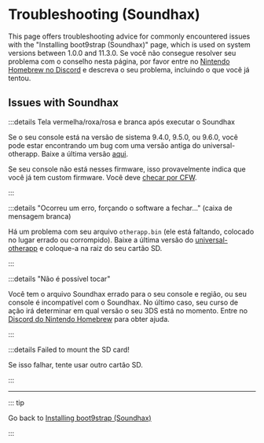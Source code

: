 # Troubleshooting (Soundhax)

This page offers troubleshooting advice for commonly encountered issues with the "Installing boot9strap (Soundhax)" page, which is used on system versions between 1.0.0 and 11.3.0. Se você não consegue resolver seu problema com o conselho nesta página, por favor entre no [Nintendo Homebrew no Discord](https://discord.gg/MWxPgEp) e descreva o seu problema, incluindo o que você já tentou.

## Issues with Soundhax

:::details Tela vermelha/roxa/rosa e branca após executar o Soundhax

Se o seu console está na versão de sistema 9.4.0, 9.5.0, ou 9.6.0, você pode estar encontrando um bug com uma versão antiga do universal-otherapp. Baixe a última versão [aqui](https://github.com/TuxSH/universal-otherapp/releases/latest).

Se seu console não está nesses firmware, isso provavelmente indica que você já tem custom firmware. Você deve [checar por CFW](checking-for-cfw).

:::

:::details "Ocorreu um erro, forçando o software a fechar..." (caixa de mensagem branca)

Há um problema com seu arquivo `otherapp.bin` (ele está faltando, colocado no lugar errado ou corrompido). Baixe a última versão do [universal-otherapp](https://github.com/TuxSH/universal-otherapp/releases/latest) e coloque-a na raiz do seu cartão SD.

:::

:::details "Não é possível tocar"

Você tem o arquivo Soundhax errado para o seu console e região, ou seu console é incompatível com o Soundhax. No último caso, seu curso de ação irá determinar em qual versão o seu 3DS está no momento. Entre no [Discord do Nintendo Homebrew](https://discord.gg/MWxPgEp) para obter ajuda.

:::

:::details Failed to mount the SD card!

Se isso falhar, tente usar outro cartão SD.

:::

<!--@include: ./_include/troubleshooting-sb9si-common.md -->

<!--@include: ./_include/troubleshooting-get-help-common.md -->

---

::: tip

Go back to [Installing boot9strap (Soundhax)](installing-boot9strap-\(soundhax\))

:::

<!--@include: ./_include/troubleshooting-return.md -->
